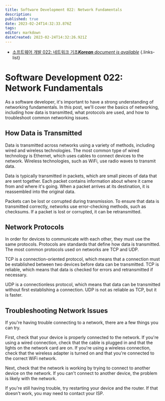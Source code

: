 ```yaml
---
title: Software Development 022: Network Fundamentals
description: 
published: true
date: 2023-02-24T14:32:33.876Z
tags: 
editor: markdown
dateCreated: 2023-02-24T14:32:26.921Z
---
```


- [소프트웨어 개발 022: 네트워크 기초***Korean** document is available*](/ko/Knowledge-base/Software-Development/Learning/software-development-022-network-fundamentals)
{.links-list}


# Software Development 022: Network Fundamentals

As a software developer, it's important to have a strong understanding of networking fundamentals. In this post, we'll cover the basics of networking, including how data is transmitted, what protocols are used, and how to troubleshoot common networking issues.

## How Data is Transmitted

Data is transmitted across networks using a variety of methods, including wired and wireless technologies. The most common type of wired technology is Ethernet, which uses cables to connect devices to the network. Wireless technologies, such as WiFi, use radio waves to transmit data.

Data is typically transmitted in packets, which are small pieces of data that are sent together. Each packet contains information about where it came from and where it's going. When a packet arrives at its destination, it is reassembled into the original data.

Packets can be lost or corrupted during transmission. To ensure that data is transmitted correctly, networks use error-checking methods, such as checksums. If a packet is lost or corrupted, it can be retransmitted.

## Network Protocols

In order for devices to communicate with each other, they must use the same protocols. Protocols are standards that define how data is transmitted. The most common protocols used on networks are TCP and UDP.

TCP is a connection-oriented protocol, which means that a connection must be established between two devices before data can be transmitted. TCP is reliable, which means that data is checked for errors and retransmitted if necessary.

UDP is a connectionless protocol, which means that data can be transmitted without first establishing a connection. UDP is not as reliable as TCP, but it is faster.

## Troubleshooting Network Issues

If you're having trouble connecting to a network, there are a few things you can try.

First, check that your device is properly connected to the network. If you're using a wired connection, check that the cable is plugged in and that the lights on the network card are on. If you're using a wireless connection, check that the wireless adapter is turned on and that you're connected to the correct WiFi network.

Next, check that the network is working by trying to connect to another device on the network. If you can't connect to another device, the problem is likely with the network.

If you're still having trouble, try restarting your device and the router. If that doesn't work, you may need to contact your ISP.